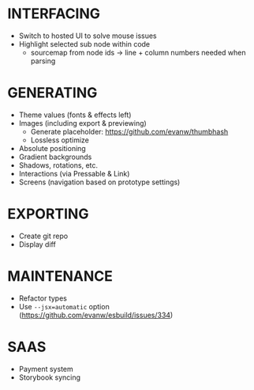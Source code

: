# INTERFACING

- Switch to hosted UI to solve mouse issues
- Highlight selected sub node within code
  - sourcemap from node ids -> line + column numbers needed when parsing

# GENERATING

- Theme values (fonts & effects left)
- Images (including export & previewing)
  - Generate placeholder: https://github.com/evanw/thumbhash
  - Lossless optimize
- Absolute positioning
- Gradient backgrounds
- Shadows, rotations, etc.
- Interactions (via Pressable & Link)
- Screens (navigation based on prototype settings)

# EXPORTING

- Create git repo
- Display diff

# MAINTENANCE

- Refactor types
- Use `--jsx=automatic` option (https://github.com/evanw/esbuild/issues/334)

# SAAS

- Payment system
- Storybook syncing
